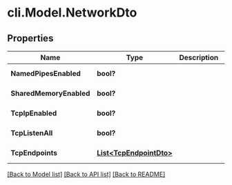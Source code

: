 # cli.Model.NetworkDto

## Properties

Name | Type | Description | Notes
------------ | ------------- | ------------- | -------------
**NamedPipesEnabled** | **bool?** |  | [optional] [readonly] 
**SharedMemoryEnabled** | **bool?** |  | [optional] [readonly] 
**TcpIpEnabled** | **bool?** |  | [optional] [readonly] 
**TcpListenAll** | **bool?** |  | [optional] [readonly] 
**TcpEndpoints** | [**List&lt;TcpEndpointDto&gt;**](TcpEndpointDto.md) |  | [optional] [readonly] 

[[Back to Model list]](../README.md#documentation-for-models) [[Back to API list]](../README.md#documentation-for-api-endpoints) [[Back to README]](../README.md)

